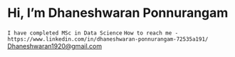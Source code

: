 # Hi, I’m Dhaneshwaran Ponnurangam 
``` I have completed MSc in Data Science ```
``` How to reach me - https://www.linkedin.com/in/dhaneshwaran-ponnurangam-72535a191/ ```
Dhaneshwaran1920@gmail.com


